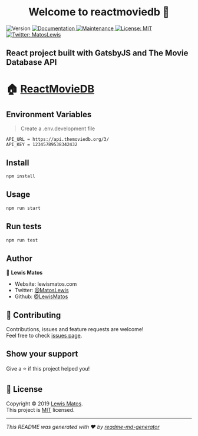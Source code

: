 <h1 align="center">Welcome to reactmoviedb 👋</h1>
<p>
  <img alt="Version" src="https://img.shields.io/badge/version-0.1.0-blue.svg?cacheSeconds=2592000" />
  <a href="https://github.com/gatsbyjs/gatsby-starter-default#readme" target="_blank">
    <img alt="Documentation" src="https://img.shields.io/badge/documentation-yes-brightgreen.svg" />
  </a>
  <a href="https://github.com/gatsbyjs/gatsby-starter-default/graphs/commit-activity" target="_blank">
    <img alt="Maintenance" src="https://img.shields.io/badge/Maintained%3F-yes-green.svg" />
  </a>
  <a href="https://github.com/gatsbyjs/gatsby-starter-default/blob/master/LICENSE" target="_blank">
    <img alt="License: MIT" src="https://img.shields.io/github/license/LewisMatos/reactmoviedb" />
  </a>
  <a href="https://twitter.com/MatosLewis" target="_blank">
    <img alt="Twitter: MatosLewis" src="https://img.shields.io/twitter/follow/MatosLewis.svg?style=social" />
  </a>
</p>

## React project built with GatsbyJS and The Movie Database API


# 🏠 [ReactMovieDB](https://reactmoviedb.lewismatos.com/)

## Environment Variables

> Create a .env.development file
```
API_URL = https://api.themoviedb.org/3/
API_KEY = 12345789538342432
```

## Install

```sh
npm install 
```

## Usage

```sh
npm run start
```

## Run tests

```sh
npm run test
```

## Author

👤 **Lewis Matos**

* Website: lewismatos.com
* Twitter: [@MatosLewis](https://twitter.com/MatosLewis)
* Github: [@LewisMatos](https://github.com/LewisMatos)

## 🤝 Contributing

Contributions, issues and feature requests are welcome!<br />Feel free to check [issues page](https://github.com/gatsbyjs/gatsby/issues).

## Show your support

Give a ⭐️ if this project helped you!

## 📝 License

Copyright © 2019 [Lewis Matos](https://github.com/LewisMatos).<br />
This project is [MIT](https://github.com/gatsbyjs/gatsby-starter-default/blob/master/LICENSE) licensed.

***
_This README was generated with ❤️ by [readme-md-generator](https://github.com/kefranabg/readme-md-generator)_
